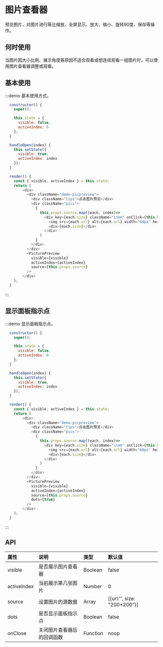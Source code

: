 # 图片查看器

预览图片，对图片进行等比缩放、全屏显示、放大、缩小、旋转90度、保存等操作。

## 何时使用

当图片因大小比例、展示角度等原因不适合观看或想连续观看一组图片时，可以使用图片查看器调整或观看。

## 基本使用

:::demo 基本使用方式。

```js
  constructor() {
    super();

    this.state = {
      visible: false,
      activeIndex: 0
    };
  }

  handleOpen(index) {
    this.setState({
      visible: true,
      activeIndex: index
    });
  }

  render() {
    const { visible, activeIndex } = this.state;
    return (
        <div>
          <div className="demo-picpreview">
            <div className="tips">点击图片预览</div>
            <div className="pics">
              {
                this.props.source.map((each, index)=>
                  <div key={each.size} className="item" onClick={this.handleOpen.bind(this, index)}>
                    <img src={each.url} alt={each.url} width="60px" height="60px" />
                    <div>{each.size}</div>
                  </div>
                )
              }
            </div>
          </div>
          <PicturePreview
            visible={visible}
            activeIndex={activeIndex}
            source={this.props.source}
          />
        </div>
    );
  }
```
:::

## 显示面板指示点

:::demo 显示面板指示点。

```js
  constructor() {
    super();

    this.state = {
      visible: false,
      activeIndex: 0
    };
  }

  handleOpen(index) {
    this.setState({
      visible: true,
      activeIndex: index
    });
  }

  render() {
    const { visible, activeIndex } = this.state;
    return (
        <div>
          <div className="demo-picpreview">
            <div className="tips">点击图片预览</div>
            <div className="pics">
              {
                this.props.source.map((each, index)=>
                  <div key={each.size} className="item" onClick={this.handleOpen.bind(this, index)}>
                    <img src={each.url} alt={each.url} width="60px" height="60px" />
                    <div>{each.size}</div>
                  </div>
                )
              }
            </div>
          </div>
          <PicturePreview
            visible={visible}
            activeIndex={activeIndex}
            source={this.props.source}
            dots={true}
          />
        </div>
    );
  }
```
:::


## API
|属性|说明|类型|默认值|
|:-|:-|:-|:-|
| visible | 是否展示图片查看器 | Boolean | false |
| activeIndex | 当前展示第几张图片 | Number | 0 |
| source | 设置图片的源数据 | Array | [{url:'', size: "200*200"}] |
| dots | 是否显示面板指示点 | Boolean | false |
| onClose | 关闭图片查看器后的回调函数 | Function | noop |
